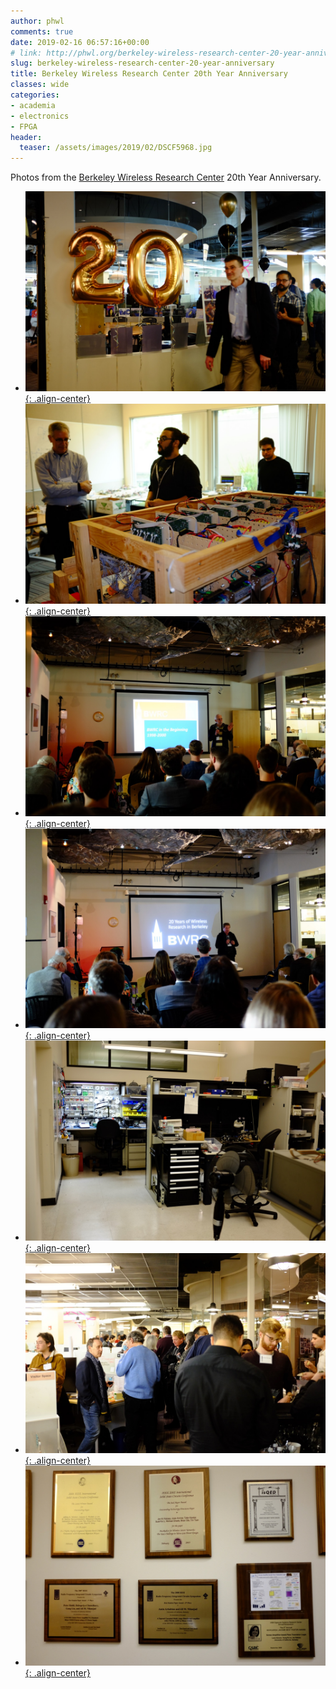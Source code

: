 ```yaml
---
author: phwl
comments: true
date: 2019-02-16 06:57:16+00:00
# link: http://phwl.org/berkeley-wireless-research-center-20-year-anniversary/
slug: berkeley-wireless-research-center-20-year-anniversary
title: Berkeley Wireless Research Center 20th Year Anniversary
classes: wide
categories:
- academia
- electronics
- FPGA
header:
  teaser: /assets/images/2019/02/DSCF5968.jpg
---
```


Photos from the [Berkeley Wireless Research Center](https://bwrc.eecs.berkeley.edu/) 20th Year Anniversary.

  * [![](/assets/images/2019/02/DSCF5968.jpg){: .align-center}](/assets/images/2019/02/DSCF5968.jpg)
  * [![](/assets/images/2019/02/DSCF5967.jpg){: .align-center}](/assets/images/2019/02/DSCF5967.jpg)
  * [![](/assets/images/2019/02/DSCF5977.jpg){: .align-center}](/assets/images/2019/02/DSCF5977.jpg)
  * [![](/assets/images/2019/02/DSCF5984.jpg){: .align-center}](/assets/images/2019/02/DSCF5984.jpg)
  * [![](/assets/images/2019/02/DSCF5991.jpg){: .align-center}](/assets/images/2019/02/DSCF5991.jpg)
  * [![](/assets/images/2019/02/DSCF5994.jpg){: .align-center}](/assets/images/2019/02/DSCF5994.jpg)
  * [![](/assets/images/2019/02/DSCF5996.jpg){: .align-center}](/assets/images/2019/02/DSCF5996.jpg)


